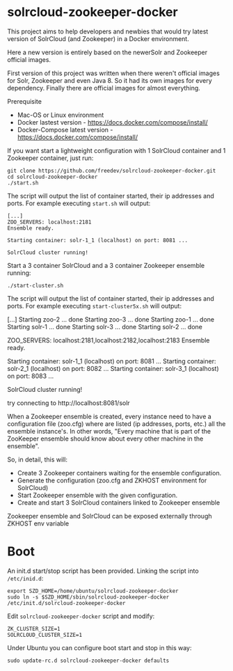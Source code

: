 solrcloud-zookeeper-docker
================

This project aims to help developers and newbies that would try latest version of SolrCloud (and Zookeeper) in a Docker environment.

Here a  new version is entirely based on the newerSolr and Zookeeper official images. 

First version of this project was written when there weren't official images for Solr, Zookeeper and even Java 8. So it had its own images for every dependency. Finally there are official images for almost everything.

Prerequisite

 * Mac-OS or Linux environment
 * Docker lastest version - https://docs.docker.com/compose/install/
 * Docker-Compose latest version - https://docs.docker.com/compose/install/

If you want start a lightweight configuration with 1 SolrCloud container and 1 Zookeeper container, just run:

  	git clone https://github.com/freedev/solrcloud-zookeeper-docker.git
    cd solrcloud-zookeeper-docker
    ./start.sh

The script will output the list of container started, their ip addresses and ports. For example executing `start.sh` will output:

    [...]
    ZOO_SERVERS: localhost:2181
    Ensemble ready.

    Starting container: solr-1_1 (localhost) on port: 8081 ...

    SolrCloud cluster running!
    
Start a 3 container SolrCloud and a 3 container Zookeeper ensemble running:

    ./start-cluster.sh
    
The script will output the list of container started, their ip addresses and ports. For example executing `start-cluster5x.sh` will output:

   [...]
   Starting zoo-2 ... done
   Starting zoo-3 ... done
   Starting zoo-1 ... done
   Starting solr-1 ... done
   Starting solr-3 ... done
   Starting solr-2 ... done
   
   
   ZOO_SERVERS: localhost:2181,localhost:2182,localhost:2183
   Ensemble ready.
   
   Starting container: solr-1_1 (localhost) on port: 8081 ...
   Starting container: solr-2_1 (localhost) on port: 8082 ...
   Starting container: solr-3_1 (localhost) on port: 8083 ...
   
   SolrCloud cluster running!
   
   
   try connecting to http://localhost:8081/solr


When a Zookeeper ensemble is created, every instance need to have a configuration file (zoo.cfg) where are listed (ip addresses, ports, etc.) all the ensemble instance's. 
In other words, "Every machine that is part of the ZooKeeper ensemble should know about every other machine in the ensemble". 

So, in detail, this will:

- Create 3 Zookeeper containers waiting for the ensemble configuration.
- Generate the configuration (zoo.cfg and ZKHOST environment for SolrCloud)
- Start Zookeeper ensemble with the given configuration.
- Create and start 3 SolrCloud containers linked to Zookeeper ensemble

Zookeeper ensemble and SolrCloud can be exposed externally through ZKHOST env variable

# Boot
An init.d start/stop script has been provided. Linking the script into `/etc/inid.d`:

	export SZD_HOME=/home/ubuntu/solrcloud-zookeeper-docker
    sudo ln -s $SZD_HOME/sbin/solrcloud-zookeeper-docker /etc/init.d/solrcloud-zookeeper-docker
    
Edit `solrcloud-zookeeper-docker` script and modify:

	ZK_CLUSTER_SIZE=1
	SOLRCLOUD_CLUSTER_SIZE=1
    
Under Ubuntu you can configure boot start and stop in this way:
    
    sudo update-rc.d solrcloud-zookeeper-docker defaults
    

